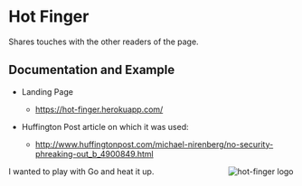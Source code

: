Hot Finger
=========

Shares touches with the other readers of the page.

Documentation and Example
---

- Landing Page
	- <https://hot-finger.herokuapp.com/>

- Huffington Post article on which it was used: 
	- <http://www.huffingtonpost.com/michael-nirenberg/no-security-phreaking-out_b_4900849.html>
 

I wanted to play with Go and heat it up.
<img src="https://hot-finger.herokuapp.com/static/img/flames.png"
 alt="hot-finger logo" title="Flames" align="right" />
